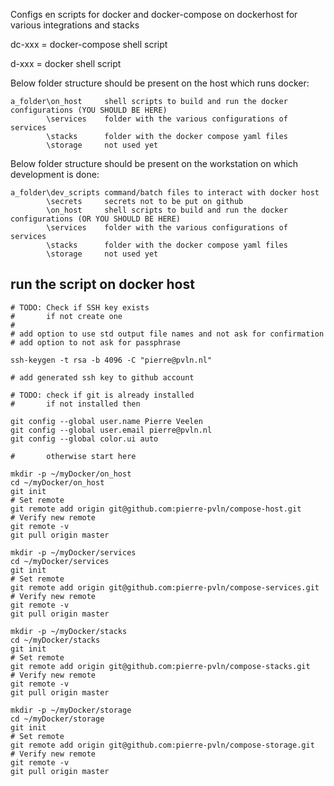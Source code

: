 Configs en scripts for docker and docker-compose on dockerhost for various integrations and stacks

dc-xxx = docker-compose shell script

d-xxx  = docker shell script

Below folder structure should be present on the host which runs docker:
```
a_folder\on_host     shell scripts to build and run the docker configurations (YOU SHOULD BE HERE)
        \services    folder with the various configurations of services
        \stacks      folder with the docker compose yaml files
        \storage     not used yet
```

Below folder structure should be present on the workstation on which development is done:
```
a_folder\dev_scripts command/batch files to interact with docker host
        \secrets     secrets not to be put on github
        \on_host     shell scripts to build and run the docker configurations (OR YOU SHOULD BE HERE)
        \services    folder with the various configurations of services    
        \stacks      folder with the docker compose yaml files
        \storage     not used yet
```

## run the script on docker host

```shell
# TODO: Check if SSH key exists
#       if not create one
#  
# add option to use std output file names and not ask for confirmation
# add option to not ask for passphrase

ssh-keygen -t rsa -b 4096 -C "pierre@pvln.nl"

# add generated ssh key to github account

# TODO: check if git is already installed
#       if not installed then

git config --global user.name Pierre Veelen
git config --global user.email pierre@pvln.nl
git config --global color.ui auto

#       otherwise start here

mkdir -p ~/myDocker/on_host
cd ~/myDocker/on_host
git init
# Set remote
git remote add origin git@github.com:pierre-pvln/compose-host.git
# Verify new remote
git remote -v
git pull origin master

mkdir -p ~/myDocker/services
cd ~/myDocker/services
git init
# Set remote
git remote add origin git@github.com:pierre-pvln/compose-services.git
# Verify new remote
git remote -v
git pull origin master

mkdir -p ~/myDocker/stacks
cd ~/myDocker/stacks
git init
# Set remote
git remote add origin git@github.com:pierre-pvln/compose-stacks.git
# Verify new remote
git remote -v
git pull origin master

mkdir -p ~/myDocker/storage
cd ~/myDocker/storage
git init
# Set remote
git remote add origin git@github.com:pierre-pvln/compose-storage.git
# Verify new remote
git remote -v
git pull origin master
```
